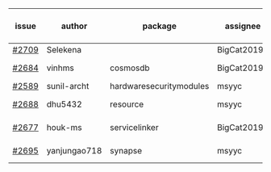 | issue | author | package | assignee | bot advice | created date of issue | target release date | date from target |
| ------ | ------ | ------ | ------ | ------ | ------ | ------ | :-----: |
| [#2709](https://github.com/Azure/sdk-release-request/issues/2709) | Selekena |   | BigCat20196 |   | 04-15 | 05-02 |   |
| [#2684](https://github.com/Azure/sdk-release-request/issues/2684) | vinhms | cosmosdb | BigCat20196 | new comment.  <br> | 04-13 | 04-15 |   |
| [#2589](https://github.com/Azure/sdk-release-request/issues/2589) | sunil-archt | hardwaresecuritymodules | msyyc |   | 03-21 | 05-02 |   |
| [#2688](https://github.com/Azure/sdk-release-request/issues/2688) | dhu5432 | resource | msyyc |   release date < 2 ! <br> | 04-14 | 04-22 | 2 |
| [#2677](https://github.com/Azure/sdk-release-request/issues/2677) | houk-ms | servicelinker | BigCat20196 |   release date < 2 ! <br> | 04-12 | 04-18 | -1 |
| [#2695](https://github.com/Azure/sdk-release-request/issues/2695) | yanjungao718 | synapse | msyyc | new comment.  <br> | 04-15 | 04-26 |   |
